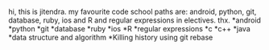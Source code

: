 hi, this is jitendra.
my favourite code school paths are: android, python, git, database, ruby, ios and R and regular expressions in electives.
thx.
*android
*python
*git
*database
*ruby
*ios
*R
*regular expressions
*c
*c++
*java
*data structure and algorithm
*Killing history using git rebase
